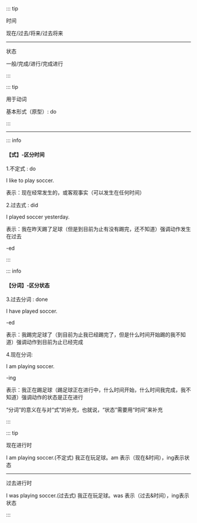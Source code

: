 ::: tip

时间

现在/过去/将来/过去将来

---

状态

一般/完成/进行/完成进行

:::

::: tip

用于动词

基本形式（原型）: do  

:::


---

::: info

#### 【式】-区分时间

1.不定式 : do

  I like to play soccer.

  表示：现在经常发生的，或客观事实（可以发生在任何时间）

2.过去式 : did   

  I played soccer yesterday.

  表示：我在昨天踢了足球（但是到目前为止有没有踢完，还不知道）强调动作发生在过去

  -ed

:::


::: info

#### 【分词】-区分状态

3.过去分词 : done

  I have played soccer.

  -ed

  表示：我踢完足球了（到目前为止我已经踢完了，但是什么时间开始踢的我不知道）强调动作到目前为止已经完成

4.现在分词:

  I am playing soccer.

  -ing

  表示：我正在踢足球（踢足球正在进行中，什么时间开始，什么时间我完成，我不知道）强调动作的状态是正在进行

“分词”的意义在与对“式”的补充，也就说，“状态”需要用“时间”来补充

:::



::: tip

现在进行时

I am playing soccer.(不定式) 我正在玩足球。am 表示（现在&时间），ing表示状态

---

过去进行时

I was playing soccer.(过去式) 我正在玩足球。was 表示（过去&时间），ing表示状态

:::